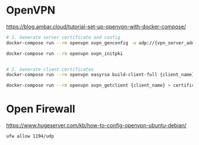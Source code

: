 # OpenVPN

https://blog.ambar.cloud/tutorial-set-up-openvpn-with-docker-compose/


```bash
# 1. Generate server certificate and config
docker-compose run --rm openvpn ovpn_genconfig -u udp://{vpn_server_address}

docker-compose run --rm openvpn ovpn_initpki


# 2. Generate client certificates
docker-compose run --rm openvpn easyrsa build-client-full {client_name} nopass

docker-compose run --rm openvpn ovpn_getclient {client_name} > certificate.ovpn  

```


# Open Firewall

https://www.hugeserver.com/kb/how-to-config-openvpn-ubuntu-debian/


```
ufw allow 1194/udp
```


